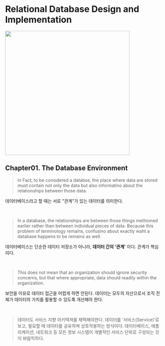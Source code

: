 # Relational Database Design and Implementation

<img src="https://github.com/user-attachments/assets/7f45b303-992c-4c23-bb3a-665f702a5018" width="400">

<br/>

## Chapter01. The Database Environment

> In Fact, to be considered a databse, the place where data are stored must contain not only the data but also informatino about the relationships between those data.

데이터베이스라고 할 때는 서로 "관계"가 있는 데이터를 의미한다.

<br/>

> In a database, the relationships are between those things methioned earlier rather than between individual pieces of data. Because this problem of terminology remains, confusino about exactly waht a database happens to be remains as well.

데이터베이스는 단순한 데이터 저장소가 아니라, **데이터 간의 '관계'** 이다. 관계가 핵심이다.

<br/>

>This does not mean that an organization should ignore security concerns, but that where appropriate, data should readily within the organization.

보안을 이유로 데이터 접근을 어렵게 하면 안된다. 데이터는 모두의 자산으로서 조직 전체가 데이터의 가치를 활용할 수 있도록 개선해야 한다.

<br/>


> 데이터도 서비스 지향 아키텍쳐를 채택해야한다. 데이터를 ‘서비스(Service)’로 보고, 필요할 때 데이터를 공유하며 상호작용하는 방식이다. 데이터베이스, 애플리케이션, 네트워크 등 모든 정보 시스템이 개별적인 서비스 단위로 구성되는 것이 바람직하다. 

